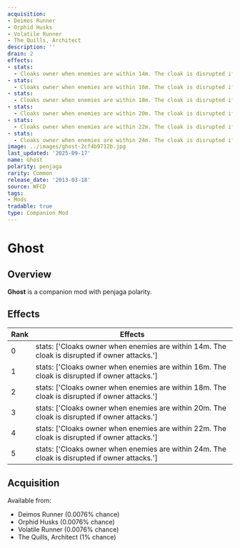 ```yaml
---
acquisition:
- Deimos Runner
- Orphid Husks
- Volatile Runner
- The Quills, Architect
description: ''
drain: 2
effects:
- stats:
  - Cloaks owner when enemies are within 14m. The cloak is disrupted if owner attacks.
- stats:
  - Cloaks owner when enemies are within 16m. The cloak is disrupted if owner attacks.
- stats:
  - Cloaks owner when enemies are within 18m. The cloak is disrupted if owner attacks.
- stats:
  - Cloaks owner when enemies are within 20m. The cloak is disrupted if owner attacks.
- stats:
  - Cloaks owner when enemies are within 22m. The cloak is disrupted if owner attacks.
- stats:
  - Cloaks owner when enemies are within 24m. The cloak is disrupted if owner attacks.
image: ../images/ghost-2cf4b9712b.jpg
last_updated: '2025-09-17'
name: Ghost
polarity: penjaga
rarity: Common
release_date: '2013-03-18'
source: WFCD
tags:
- Mods
tradable: true
type: Companion Mod
---
```


# Ghost

## Overview

**Ghost** is a companion mod with penjaga polarity.

## Effects

| Rank | Effects |
|------|----------|
| 0 | stats: ['Cloaks owner when enemies are within 14m. The cloak is disrupted if owner attacks.'] |
| 1 | stats: ['Cloaks owner when enemies are within 16m. The cloak is disrupted if owner attacks.'] |
| 2 | stats: ['Cloaks owner when enemies are within 18m. The cloak is disrupted if owner attacks.'] |
| 3 | stats: ['Cloaks owner when enemies are within 20m. The cloak is disrupted if owner attacks.'] |
| 4 | stats: ['Cloaks owner when enemies are within 22m. The cloak is disrupted if owner attacks.'] |
| 5 | stats: ['Cloaks owner when enemies are within 24m. The cloak is disrupted if owner attacks.'] |

## Acquisition

Available from:
- Deimos Runner (0.0076% chance)
- Orphid Husks (0.0076% chance)
- Volatile Runner (0.0076% chance)
- The Quills, Architect (1% chance)

